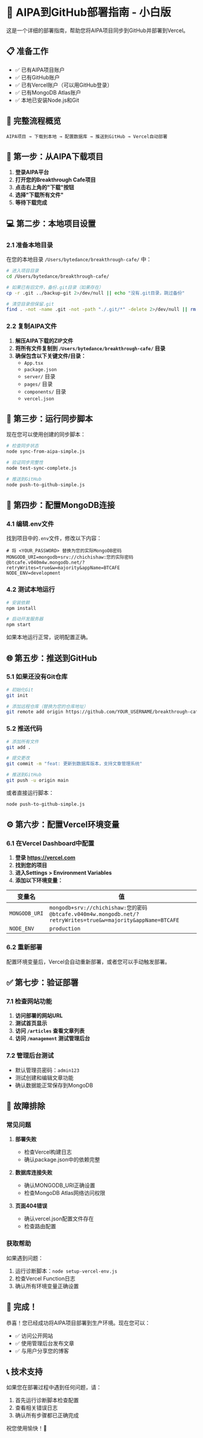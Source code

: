 # 🚀 AIPA到GitHub部署指南 - 小白版

这是一个详细的部署指南，帮助您将AIPA项目同步到GitHub并部署到Vercel。

## 📋 准备工作

- ✅ 已有AIPA项目账户
- ✅ 已有GitHub账户  
- ✅ 已有Vercel账户（可以用GitHub登录）
- ✅ 已有MongoDB Atlas账户
- ✅ 本地已安装Node.js和Git

## 🎯 完整流程概览

```
AIPA项目 → 下载到本地 → 配置数据库 → 推送到GitHub → Vercel自动部署
```

## 📱 第一步：从AIPA下载项目

1. **登录AIPA平台**
2. **打开您的Breakthrough Cafe项目**
3. **点击右上角的"下载"按钮**
4. **选择"下载所有文件"**
5. **等待下载完成**

## 💻 第二步：本地项目设置

### 2.1 准备本地目录

在您的本地目录 `/Users/bytedance/breakthrough-cafe/` 中：

```bash
# 进入项目目录
cd /Users/bytedance/breakthrough-cafe/

# 如果已有旧文件，备份.git目录（如果存在）
cp -r .git ../backup-git 2>/dev/null || echo "没有.git目录，跳过备份"

# 清空目录但保留.git
find . -not -name .git -not -path "./.git/*" -delete 2>/dev/null || rm -rf * 2>/dev/null
```

### 2.2 复制AIPA文件

1. **解压AIPA下载的ZIP文件**
2. **将所有文件复制到 `/Users/bytedance/breakthrough-cafe/` 目录**
3. **确保包含以下关键文件/目录：**
   - `App.tsx`
   - `package.json`
   - `server/` 目录
   - `pages/` 目录
   - `components/` 目录
   - `vercel.json`

## 🔧 第三步：运行同步脚本

现在您可以使用创建的同步脚本：

```bash
# 检查同步状态
node sync-from-aipa-simple.js

# 验证同步完整性
node test-sync-complete.js

# 推送到GitHub
node push-to-github-simple.js
```

## 🔐 第四步：配置MongoDB连接

### 4.1 编辑.env文件

找到项目中的`.env`文件，修改以下内容：

```env
# 将 <YOUR_PASSWORD> 替换为您的实际MongoDB密码
MONGODB_URI=mongodb+srv://chichishaw:您的实际密码@btcafe.v040m4w.mongodb.net/?retryWrites=true&w=majority&appName=BTCAFE
NODE_ENV=development
```

### 4.2 测试本地运行

```bash
# 安装依赖
npm install

# 启动开发服务器
npm start
```

如果本地运行正常，说明配置正确。

## 🌐 第五步：推送到GitHub

### 5.1 如果还没有Git仓库

```bash
# 初始化Git
git init

# 添加远程仓库（替换为您的仓库地址）
git remote add origin https://github.com/YOUR_USERNAME/breakthrough-cafe.git
```

### 5.2 推送代码

```bash
# 添加所有文件
git add .

# 提交更改
git commit -m "feat: 更新到数据库版本，支持文章管理系统"

# 推送到GitHub
git push -u origin main
```

或者直接运行脚本：

```bash
node push-to-github-simple.js
```

## ⚙️ 第六步：配置Vercel环境变量

### 6.1 在Vercel Dashboard中配置

1. **登录 https://vercel.com**
2. **找到您的项目**
3. **进入Settings > Environment Variables**
4. **添加以下环境变量：**

| 变量名 | 值 |
|--------|-----|
| `MONGODB_URI` | `mongodb+srv://chichishaw:您的密码@btcafe.v040m4w.mongodb.net/?retryWrites=true&w=majority&appName=BTCAFE` |
| `NODE_ENV` | `production` |

### 6.2 重新部署

配置环境变量后，Vercel会自动重新部署，或者您可以手动触发部署。

## ✅ 第七步：验证部署

### 7.1 检查网站功能

1. **访问部署的网站URL**
2. **测试首页显示**
3. **访问 `/articles` 查看文章列表**
4. **访问 `/management` 测试管理后台**

### 7.2 管理后台测试

- 默认管理员密码：`admin123`
- 测试创建和编辑文章功能
- 确认数据能正常保存到MongoDB

## 🔧 故障排除

### 常见问题

1. **部署失败**
   - 检查Vercel构建日志
   - 确认package.json中的依赖完整

2. **数据库连接失败**
   - 确认MONGODB_URI正确设置
   - 检查MongoDB Atlas网络访问权限

3. **页面404错误**
   - 确认vercel.json配置文件存在
   - 检查路由配置

### 获取帮助

如果遇到问题：

1. 运行诊断脚本：`node setup-vercel-env.js`
2. 检查Vercel Function日志
3. 确认所有环境变量正确设置

## 🎉 完成！

恭喜！您已经成功将AIPA项目部署到生产环境。现在您可以：

- ✅ 访问公开网站
- ✅ 使用管理后台发布文章
- ✅ 与用户分享您的博客

## 📞 技术支持

如果您在部署过程中遇到任何问题，请：

1. 首先运行诊断脚本检查配置
2. 查看相关错误日志
3. 确认所有步骤都已正确完成

祝您使用愉快！🎈